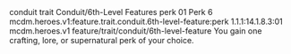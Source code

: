 <ability>
  <metadata>
    <class>conduit</class>
    <feature_type>trait</feature_type>
    <file_dpath>Conduit/6th-Level Features</file_dpath>
    <item_id>perk</item_id>
    <item_index>01</item_index>
    <item_name>Perk</item_name>
    <level>6</level>
    <scc>mcdm.heroes.v1:feature.trait.conduit.6th-level-feature:perk</scc>
    <scdc>1.1.1:14.1.8.3:01</scdc>
    <source>mcdm.heroes.v1</source>
    <type>feature/trait/conduit/6th-level-feature</type>
  </metadata>
  <effects>
    <effect type="mundane">You gain one crafting, lore, or supernatural perk of your choice.</effect>
  </effects>
</ability>
